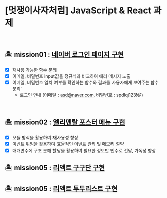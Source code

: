 # [멋쟁이사자처럼] JavaScript & React 과제

<br>

## 🏝️ mission01 : [네이버 로그인 페이지 구현](https://s0zzang.github.io/likelion-homework/mission01/)

- [x] 재사용 가능한 함수 분리
- [x] 이메일, 비밀번호 input값을 정규식과 비교하여 에러 메시지 노출
- [x] 이메일, 비밀번호 일치 여부를 확인하는 함수와 결과를 사용자에게 보여주는 함수 분리'
  - 로그인 안내 (이메일 : asd@naver.com, 비밀번호 : spdlqj123!@)

<br>

## 🏝️ mission02 : [엘리멘탈 포스터 메뉴 구현](https://s0zzang.github.io/likelion-homework/mission02/client)

- [x] 모듈 방식을 활용하여 재사용성 향상
- [x] 이벤트 위임을 활용하여 효율적인 이벤트 관리 및 메모리 절약
- [x] 매개변수에 구조 분해 할당을 활용하여 필요한 정보만 인수로 전달, 가독성 향상

## 🏝️ mission05 : [리액트 구구단 구현](https://s0zzang.github.io/likelion-homework/mission04/)

## 🏝️ mission05 : [리액트 투두리스트 구현](https://s0zzang.github.io/likelion-homework/mission05/)
